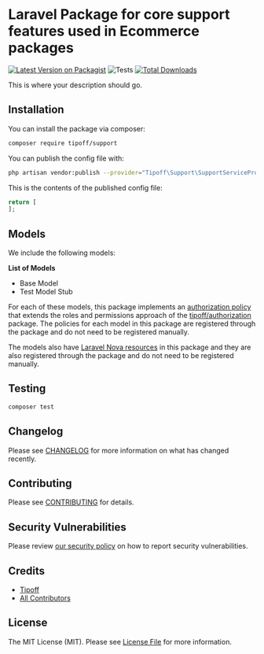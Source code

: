 # Laravel Package for core support features used in Ecommerce packages

[![Latest Version on Packagist](https://img.shields.io/packagist/v/tipoff/support.svg?style=flat-square)](https://packagist.org/packages/tipoff/support)
![Tests](https://github.com/tipoff/support/workflows/Tests/badge.svg)
[![Total Downloads](https://img.shields.io/packagist/dt/tipoff/support.svg?style=flat-square)](https://packagist.org/packages/tipoff/support)


This is where your description should go.

## Installation

You can install the package via composer:

```bash
composer require tipoff/support
```

You can publish the config file with:
```bash
php artisan vendor:publish --provider="Tipoff\Support\SupportServiceProvider" --tag="support-config"
```

This is the contents of the published config file:

```php
return [
];
```

## Models

We include the following models:

**List of Models**

- Base Model
- Test Model Stub

For each of these models, this package implements an [authorization policy](https://laravel.com/docs/8.x/authorization) that extends the roles and permissions approach of the [tipoff/authorization](https://github.com/tipoff/authorization) package. The policies for each model in this package are registered through the package and do not need to be registered manually.

The models also have [Laravel Nova resources](https://nova.laravel.com/docs/3.0/resources/) in this package and they are also registered through the package and do not need to be registered manually.


## Testing

```bash
composer test
```

## Changelog

Please see [CHANGELOG](CHANGELOG.md) for more information on what has changed recently.

## Contributing

Please see [CONTRIBUTING](.github/CONTRIBUTING.md) for details.

## Security Vulnerabilities

Please review [our security policy](../../security/policy) on how to report security vulnerabilities.

## Credits

- [Tipoff](https://github.com/tipoff)
- [All Contributors](../../contributors)

## License

The MIT License (MIT). Please see [License File](LICENSE.md) for more information.

